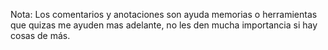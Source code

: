 Nota: Los comentarios y anotaciones son ayuda memorias o herramientas que quizas me ayuden mas adelante, no les den mucha importancia si hay cosas de más.